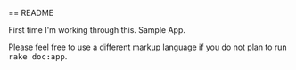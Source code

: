== README

First time I'm working through this.  Sample App.

Please feel free to use a different markup language if you do not plan to run
<tt>rake doc:app</tt>.
